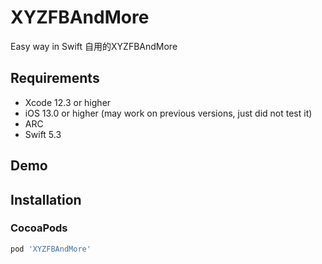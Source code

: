 # XYZFBAndMore
Easy way in Swift
自用的XYZFBAndMore



## Requirements
* Xcode 12.3 or higher
* iOS 13.0 or higher (may work on previous versions, just did not test it)
* ARC
* Swift 5.3

## Demo



## Installation

### CocoaPods

``` ruby
pod 'XYZFBAndMore'
```
